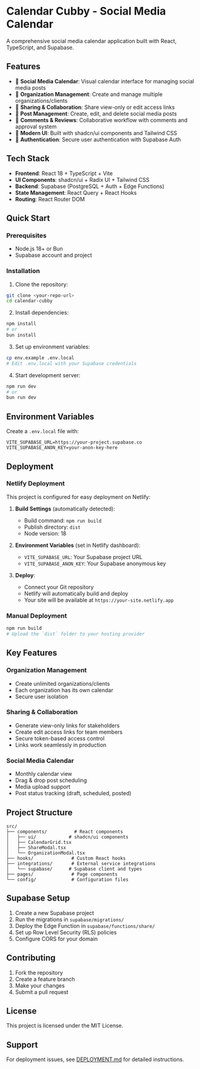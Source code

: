 # Calendar Cubby - Social Media Calendar

A comprehensive social media calendar application built with React, TypeScript, and Supabase.

## Features

- 📅 **Social Media Calendar**: Visual calendar interface for managing social media posts
- 🏢 **Organization Management**: Create and manage multiple organizations/clients
- 🔗 **Sharing & Collaboration**: Share view-only or edit access links
- 📝 **Post Management**: Create, edit, and delete social media posts
- 💬 **Comments & Reviews**: Collaborative workflow with comments and approval system
- 🎨 **Modern UI**: Built with shadcn/ui components and Tailwind CSS
- 🔐 **Authentication**: Secure user authentication with Supabase Auth

## Tech Stack

- **Frontend**: React 18 + TypeScript + Vite
- **UI Components**: shadcn/ui + Radix UI + Tailwind CSS
- **Backend**: Supabase (PostgreSQL + Auth + Edge Functions)
- **State Management**: React Query + React Hooks
- **Routing**: React Router DOM

## Quick Start

### Prerequisites

- Node.js 18+ or Bun
- Supabase account and project

### Installation

1. Clone the repository:
```bash
git clone <your-repo-url>
cd calendar-cubby
```

2. Install dependencies:
```bash
npm install
# or
bun install
```

3. Set up environment variables:
```bash
cp env.example .env.local
# Edit .env.local with your Supabase credentials
```

4. Start development server:
```bash
npm run dev
# or
bun run dev
```

## Environment Variables

Create a `.env.local` file with:

```env
VITE_SUPABASE_URL=https://your-project.supabase.co
VITE_SUPABASE_ANON_KEY=your-anon-key-here
```

## Deployment

### Netlify Deployment

This project is configured for easy deployment on Netlify:

1. **Build Settings** (automatically detected):
   - Build command: `npm run build`
   - Publish directory: `dist`
   - Node version: 18

2. **Environment Variables** (set in Netlify dashboard):
   - `VITE_SUPABASE_URL`: Your Supabase project URL
   - `VITE_SUPABASE_ANON_KEY`: Your Supabase anonymous key

3. **Deploy**:
   - Connect your Git repository
   - Netlify will automatically build and deploy
   - Your site will be available at `https://your-site.netlify.app`

### Manual Deployment

```bash
npm run build
# Upload the `dist` folder to your hosting provider
```

## Key Features

### Organization Management
- Create unlimited organizations/clients
- Each organization has its own calendar
- Secure user isolation

### Sharing & Collaboration
- Generate view-only links for stakeholders
- Create edit access links for team members
- Secure token-based access control
- Links work seamlessly in production

### Social Media Calendar
- Monthly calendar view
- Drag & drop post scheduling
- Media upload support
- Post status tracking (draft, scheduled, posted)

## Project Structure

```
src/
├── components/          # React components
│   ├── ui/            # shadcn/ui components
│   ├── CalendarGrid.tsx
│   ├── ShareModal.tsx
│   └── OrganizationModal.tsx
├── hooks/              # Custom React hooks
├── integrations/       # External service integrations
│   └── supabase/      # Supabase client and types
├── pages/              # Page components
└── config/             # Configuration files
```

## Supabase Setup

1. Create a new Supabase project
2. Run the migrations in `supabase/migrations/`
3. Deploy the Edge Function in `supabase/functions/share/`
4. Set up Row Level Security (RLS) policies
5. Configure CORS for your domain

## Contributing

1. Fork the repository
2. Create a feature branch
3. Make your changes
4. Submit a pull request

## License

This project is licensed under the MIT License.

## Support

For deployment issues, see [DEPLOYMENT.md](./DEPLOYMENT.md) for detailed instructions.

